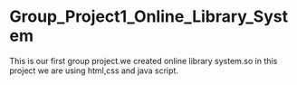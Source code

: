 # Group_Project1_Online_Library_System
This is our first group project.we created online library system.so in this project we are using html,css and java script.
